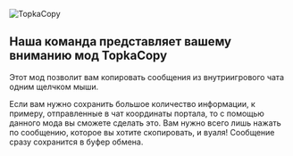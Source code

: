 ![TopkaCopy](https://imgur.com/CYzZ5bj.png)

## Наша команда представляет вашему вниманию мод **TopkaCopy**

Этот мод позволит вам копировать сообщения из внутриигрового чата одним щелчком мыши.

Если вам нужно сохранить большое количество информации, к примеру,
отправленные в чат координаты портала, то с помощью данного мода вы сможете сделать это. Вам нужно всего лишь нажать
по сообщению, которое вы хотите скопировать, и вуаля! Сообщение сразу сохранится в буфер обмена.
